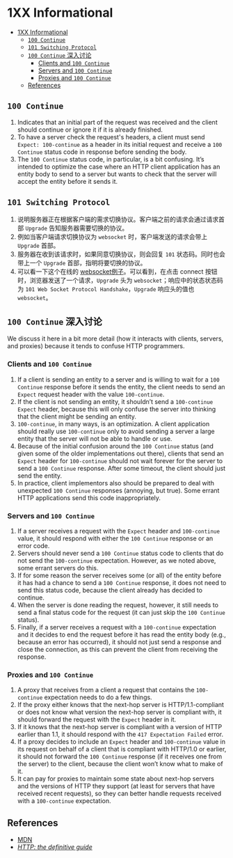# 1XX Informational


<!-- TOC -->

- [1XX Informational](#1xx-informational)
    - [`100 Continue`](#100-continue)
    - [`101 Switching Protocol`](#101-switching-protocol)
    - [`100 Continue` 深入讨论](#100-continue-深入讨论)
        - [Clients and `100 Continue`](#clients-and-100-continue)
        - [Servers and `100 Continue`](#servers-and-100-continue)
        - [Proxies and `100 Continue`](#proxies-and-100-continue)
    - [References](#references)

<!-- /TOC -->


## `100 Continue`
1. Indicates that an initial part of the request was received and the client should continue or ignore it if it is already finished.
2. To have a server check the request's headers, a client must send `Expect: 100-continue` as a header in its initial request and receive a `100 Continue` status code in response before sending the body.
3. The `100 Continue` status code, in particular, is a bit confusing. It’s intended to optimize the case where an HTTP client application has an entity body to send to a server but wants to check that the server will accept the entity before it sends it. 


## `101 Switching Protocol`
1. 说明服务器正在根据客户端的需求切换协议。客户端之前的请求会通过请求首部 `Upgrade` 告知服务器需要切换的协议。
2. 例如当客户端请求切换协议为 `websocket` 时，客户端发送的请求会带上 `Upgrade` 首部。
3. 服务器在收到该请求时，如果同意切换协议，则会回复 `101` 状态码。同时也会带上一个 `Upgrade` 首部，指明将要切换的协议。
4. 可以看一下这个在线的 [websocket例子](https://websocket.org/echo.html)。可以看到，在点击 connect 按钮时，浏览器发送了一个请求，`Upgrade` 头为 `websocket`；响应中的状态状态码为 `101 Web Socket Protocol Handshake`，`Upgrade` 响应头的值也 `websocket`。


## `100 Continue` 深入讨论
We discuss it here in a bit more detail (how it interacts with clients, servers, and proxies) because it tends to confuse HTTP programmers.

### Clients and `100 Continue`
1. If a client is sending an entity to a server and is willing to wait for a `100 Continue` response before it sends the entity, the client needs to send an `Expect` request header with the value `100-continue`. 
2. If the client is not sending an entity, it shouldn’t send a `100-continue` `Expect` header, because this will only confuse the server into thinking that the client might be sending an entity.
3. `100-continue`, in many ways, is an optimization. A client application should really use `100-continue` only to avoid sending a server a large entity that the server will not be able to handle or use.
4. Because of the initial confusion around the `100 Continue` status (and given some of the older implementations out there), clients that send an `Expect` header for `100-continue` should not wait forever for the server to send a `100 Continue` response. After some timeout, the client should just send the entity.
5. In practice, client implementors also should be prepared to deal with unexpected `100 Continue` responses (annoying, but true). Some errant HTTP applications send this code inappropriately.

### Servers and `100 Continue`
1. If a server receives a request with the `Expect` header and `100-continue` value, it should respond with either the `100 Continue` response or an error code. 
2. Servers should never send a `100 Continue` status code to clients that do not send the `100-continue` expectation. However, as we noted above, some errant servers do this.
3. If for some reason the server receives some (or all) of the entity before it has had a chance to send a `100 Continue` response, it does not need to send this status code, because the client already has decided to continue. 
4. When the server is done reading the request, however, it still needs to send a final status code for the request (it can just skip the `100 Continue` status).
5. Finally, if a server receives a request with a `100-continue` expectation and it decides to end the request before it has read the entity body (e.g., because an error has occurred), it should not just send a response and close the connection, as this can prevent the client from receiving the response.

### Proxies and `100 Continue`
1. A proxy that receives from a client a request that contains the `100-continue` expectation needs to do a few things.
2. If the proxy either knows that the next-hop server is HTTP/1.1-compliant or does not know what version the next-hop server is compliant with, it should forward the request with the `Expect` header in it. 
3. If it knows that the next-hop server is compliant with a version of HTTP earlier than 1.1, it should respond with the `417 Expectation Failed` error.
4. If a proxy decides to include an `Expect` header and `100-continue` value in its request on behalf of a client that is compliant with HTTP/1.0 or earlier, it should not forward the `100 Continue` response (if it receives one from the server) to the client, because the client won’t know what to make of it.
5. It can pay for proxies to maintain some state about next-hop servers and the versions of HTTP they support (at least for servers that have received recent requests), so they can better handle requests received with a `100-continue` expectation.


## References
* [MDN](https://developer.mozilla.org/en-US/docs/Web/HTTP/Status)
* [*HTTP: the definitive guide*](https://book.douban.com/subject/1440226/)
